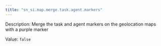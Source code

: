 ```yaml
---
title: "sn_si.map.merge.task.agent.markers"
---
```


Description: Merge the task and agent markers on the geolocation maps with a purple marker

Value: `false`